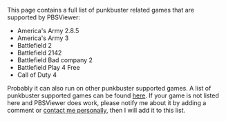 This page contains a full list of punkbuster related games that are supported by PBSViewer:
  * America's Army 2.8.5
  * America's Army 3
  * Battlefield 2
  * Battlefield 2142
  * Battlefield Bad company 2
  * Battlefield Play 4 Free
  * Call of Duty 4

Probably it can also run on other punkbuster supported games. A list of punkbuster supported games can be found [here](http://www.evenbalance.com/index.php?page=support.php). If your game is not listed here and PBSViewer does work, please notify me about it by adding a comment or [contact me personally](http://www.beesar.com/contact/), then I will add it to this list.